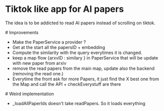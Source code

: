 # Tiktok like app for AI papers
The idea is to be addicted to read AI papers instead of scrolling on tiktok.


# Improvements
- Make the PaperService a provider ? 
- Get at the start all the papersID + embedding
- Compute the similarity with the query everytimes it is changed.
- keep a map flow {arxvID : similary } in PaperService that will be update with new paper from arxiv
- remove the read papers from the main map, update also the backend  (removing the read one.)
- Everytime the front ask for more Papers, it just find the X best one from the Map and call the API + checkEverystuff are there



# Weird implementation

- _loadAllPaperIds doesn't take readPapers. So it loads everything
